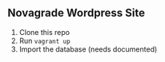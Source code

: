 ## Novagrade Wordpress Site

1. Clone this repo
1. Run `vagrant up`
1. Import the database (needs documented)
